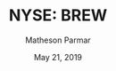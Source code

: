 ---
type: "report"
paper: "BREW_Matheson_Parmar.pdf"
author: "Matheson Parmar"
company: "Craft Brew Alliance Inc."
date: "May 21, 2019"
summary: "Founded in 2008, Craft Brew Alliance (“the company” or “CBA”) is a leader in brewing, branding, and producing high-quality craft beer products and is the seventh largest craft brewer in the US."
title: "NYSE: BREW"
---